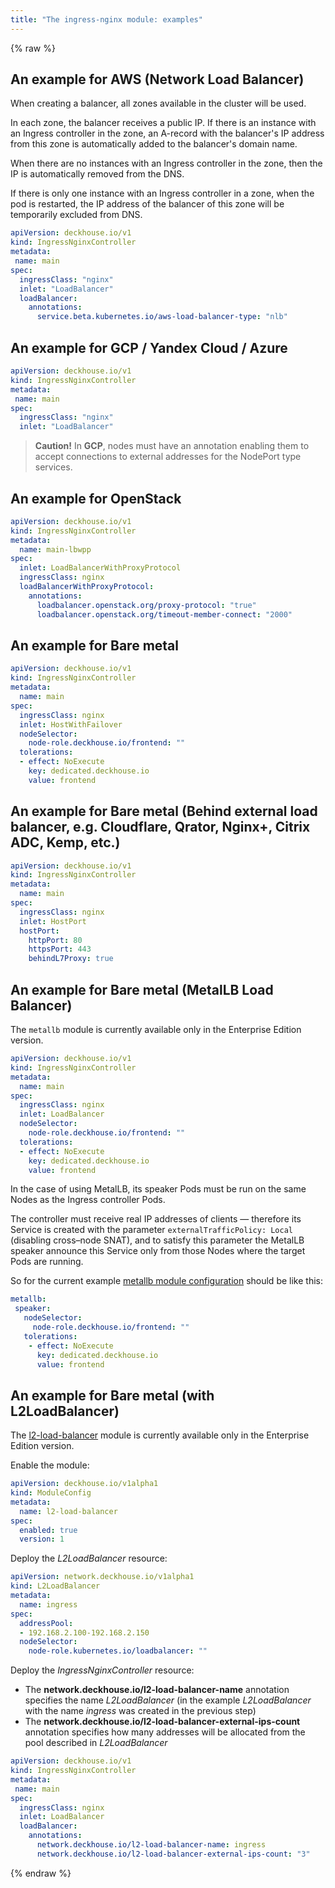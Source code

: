 ```yaml
---
title: "The ingress-nginx module: examples"
---
```


{% raw %}

## An example for AWS (Network Load Balancer)

When creating a balancer, all zones available in the cluster will be used.

In each zone, the balancer receives a public IP. If there is an instance with an Ingress controller in the zone, an A-record with the balancer's IP address from this zone is automatically added to the balancer's domain name.

When there are no instances with an Ingress controller in the zone, then the IP is automatically removed from the DNS.

If there is only one instance with an Ingress controller in a zone, when the pod is restarted, the IP address of the balancer of this zone will be temporarily excluded from DNS.

```yaml
apiVersion: deckhouse.io/v1
kind: IngressNginxController
metadata:
 name: main
spec:
  ingressClass: "nginx"
  inlet: "LoadBalancer"
  loadBalancer:
    annotations:
      service.beta.kubernetes.io/aws-load-balancer-type: "nlb"
```

## An example for GCP / Yandex Cloud / Azure

```yaml
apiVersion: deckhouse.io/v1
kind: IngressNginxController
metadata:
 name: main
spec:
  ingressClass: "nginx"
  inlet: "LoadBalancer"
```

> **Caution!** In **GCP**, nodes must have an annotation enabling them to accept connections to external addresses for the NodePort type services.

## An example for OpenStack

```yaml
apiVersion: deckhouse.io/v1
kind: IngressNginxController
metadata:
  name: main-lbwpp
spec:
  inlet: LoadBalancerWithProxyProtocol
  ingressClass: nginx
  loadBalancerWithProxyProtocol:
    annotations:
      loadbalancer.openstack.org/proxy-protocol: "true"
      loadbalancer.openstack.org/timeout-member-connect: "2000"
```

## An example for Bare metal

```yaml
apiVersion: deckhouse.io/v1
kind: IngressNginxController
metadata:
  name: main
spec:
  ingressClass: nginx
  inlet: HostWithFailover
  nodeSelector:
    node-role.deckhouse.io/frontend: ""
  tolerations:
  - effect: NoExecute
    key: dedicated.deckhouse.io
    value: frontend
```

## An example for Bare metal (Behind external load balancer, e.g. Cloudflare, Qrator, Nginx+, Citrix ADC, Kemp, etc.)

```yaml
apiVersion: deckhouse.io/v1
kind: IngressNginxController
metadata:
  name: main
spec:
  ingressClass: nginx
  inlet: HostPort
  hostPort:
    httpPort: 80
    httpsPort: 443
    behindL7Proxy: true
```

## An example for Bare metal (MetalLB Load Balancer)

The `metallb` module is currently available only in the Enterprise Edition version.

```yaml
apiVersion: deckhouse.io/v1
kind: IngressNginxController
metadata:
  name: main
spec:
  ingressClass: nginx
  inlet: LoadBalancer
  nodeSelector:
    node-role.deckhouse.io/frontend: ""
  tolerations:
  - effect: NoExecute
    key: dedicated.deckhouse.io
    value: frontend
```

In the case of using MetalLB, its speaker Pods must be run on the same Nodes as the Ingress controller Pods.

The controller must receive real IP addresses of clients — therefore its Service is created with the parameter `externalTrafficPolicy: Local` (disabling cross–node SNAT), and to satisfy this parameter the MetalLB speaker announce this Service only from those Nodes where the target Pods are running.

So for the current example [metallb module configuration](../380-metallb/configuration.html) should be like this:

```yaml
metallb:
 speaker:
   nodeSelector:
     node-role.deckhouse.io/frontend: ""
   tolerations:
    - effect: NoExecute
      key: dedicated.deckhouse.io
      value: frontend
```

## An example for Bare metal (with L2LoadBalancer)

The [l2-load-balancer](../381-l2-load-balancer/) module is currently available only in the Enterprise Edition version.

Enable the module:

```yaml
apiVersion: deckhouse.io/v1alpha1
kind: ModuleConfig
metadata:
  name: l2-load-balancer
spec:
  enabled: true
  version: 1
```

Deploy the _L2LoadBalancer_ resource:

```yaml
apiVersion: network.deckhouse.io/v1alpha1
kind: L2LoadBalancer
metadata:
  name: ingress
spec:
  addressPool:
  - 192.168.2.100-192.168.2.150
  nodeSelector:
    node-role.kubernetes.io/loadbalancer: ""
```

Deploy the _IngressNginxController_ resource:
* The __network.deckhouse.io/l2-load-balancer-name__ annotation specifies the name _L2LoadBalancer_ (in the example _L2LoadBalancer_ with the name _ingress_ was created in the previous step)
* The __network.deckhouse.io/l2-load-balancer-external-ips-count__ annotation specifies how many addresses will be allocated from the pool described in _L2LoadBalancer_

```yaml
apiVersion: deckhouse.io/v1
kind: IngressNginxController
metadata:
 name: main
spec:
  ingressClass: nginx
  inlet: LoadBalancer
  loadBalancer:
    annotations:
      network.deckhouse.io/l2-load-balancer-name: ingress
      network.deckhouse.io/l2-load-balancer-external-ips-count: "3"
```

{% endraw %}
